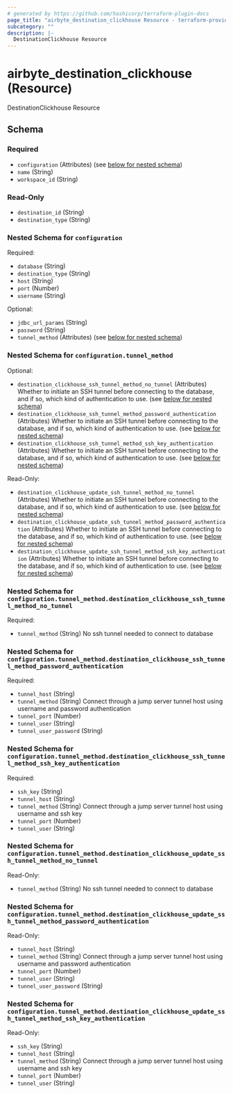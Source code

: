 ```yaml
---
# generated by https://github.com/hashicorp/terraform-plugin-docs
page_title: "airbyte_destination_clickhouse Resource - terraform-provider-airbyte"
subcategory: ""
description: |-
  DestinationClickhouse Resource
---
```


# airbyte_destination_clickhouse (Resource)

DestinationClickhouse Resource



<!-- schema generated by tfplugindocs -->
## Schema

### Required

- `configuration` (Attributes) (see [below for nested schema](#nestedatt--configuration))
- `name` (String)
- `workspace_id` (String)

### Read-Only

- `destination_id` (String)
- `destination_type` (String)

<a id="nestedatt--configuration"></a>
### Nested Schema for `configuration`

Required:

- `database` (String)
- `destination_type` (String)
- `host` (String)
- `port` (Number)
- `username` (String)

Optional:

- `jdbc_url_params` (String)
- `password` (String)
- `tunnel_method` (Attributes) (see [below for nested schema](#nestedatt--configuration--tunnel_method))

<a id="nestedatt--configuration--tunnel_method"></a>
### Nested Schema for `configuration.tunnel_method`

Optional:

- `destination_clickhouse_ssh_tunnel_method_no_tunnel` (Attributes) Whether to initiate an SSH tunnel before connecting to the database, and if so, which kind of authentication to use. (see [below for nested schema](#nestedatt--configuration--tunnel_method--destination_clickhouse_ssh_tunnel_method_no_tunnel))
- `destination_clickhouse_ssh_tunnel_method_password_authentication` (Attributes) Whether to initiate an SSH tunnel before connecting to the database, and if so, which kind of authentication to use. (see [below for nested schema](#nestedatt--configuration--tunnel_method--destination_clickhouse_ssh_tunnel_method_password_authentication))
- `destination_clickhouse_ssh_tunnel_method_ssh_key_authentication` (Attributes) Whether to initiate an SSH tunnel before connecting to the database, and if so, which kind of authentication to use. (see [below for nested schema](#nestedatt--configuration--tunnel_method--destination_clickhouse_ssh_tunnel_method_ssh_key_authentication))

Read-Only:

- `destination_clickhouse_update_ssh_tunnel_method_no_tunnel` (Attributes) Whether to initiate an SSH tunnel before connecting to the database, and if so, which kind of authentication to use. (see [below for nested schema](#nestedatt--configuration--tunnel_method--destination_clickhouse_update_ssh_tunnel_method_no_tunnel))
- `destination_clickhouse_update_ssh_tunnel_method_password_authentication` (Attributes) Whether to initiate an SSH tunnel before connecting to the database, and if so, which kind of authentication to use. (see [below for nested schema](#nestedatt--configuration--tunnel_method--destination_clickhouse_update_ssh_tunnel_method_password_authentication))
- `destination_clickhouse_update_ssh_tunnel_method_ssh_key_authentication` (Attributes) Whether to initiate an SSH tunnel before connecting to the database, and if so, which kind of authentication to use. (see [below for nested schema](#nestedatt--configuration--tunnel_method--destination_clickhouse_update_ssh_tunnel_method_ssh_key_authentication))

<a id="nestedatt--configuration--tunnel_method--destination_clickhouse_ssh_tunnel_method_no_tunnel"></a>
### Nested Schema for `configuration.tunnel_method.destination_clickhouse_ssh_tunnel_method_no_tunnel`

Required:

- `tunnel_method` (String) No ssh tunnel needed to connect to database


<a id="nestedatt--configuration--tunnel_method--destination_clickhouse_ssh_tunnel_method_password_authentication"></a>
### Nested Schema for `configuration.tunnel_method.destination_clickhouse_ssh_tunnel_method_password_authentication`

Required:

- `tunnel_host` (String)
- `tunnel_method` (String) Connect through a jump server tunnel host using username and password authentication
- `tunnel_port` (Number)
- `tunnel_user` (String)
- `tunnel_user_password` (String)


<a id="nestedatt--configuration--tunnel_method--destination_clickhouse_ssh_tunnel_method_ssh_key_authentication"></a>
### Nested Schema for `configuration.tunnel_method.destination_clickhouse_ssh_tunnel_method_ssh_key_authentication`

Required:

- `ssh_key` (String)
- `tunnel_host` (String)
- `tunnel_method` (String) Connect through a jump server tunnel host using username and ssh key
- `tunnel_port` (Number)
- `tunnel_user` (String)


<a id="nestedatt--configuration--tunnel_method--destination_clickhouse_update_ssh_tunnel_method_no_tunnel"></a>
### Nested Schema for `configuration.tunnel_method.destination_clickhouse_update_ssh_tunnel_method_no_tunnel`

Read-Only:

- `tunnel_method` (String) No ssh tunnel needed to connect to database


<a id="nestedatt--configuration--tunnel_method--destination_clickhouse_update_ssh_tunnel_method_password_authentication"></a>
### Nested Schema for `configuration.tunnel_method.destination_clickhouse_update_ssh_tunnel_method_password_authentication`

Read-Only:

- `tunnel_host` (String)
- `tunnel_method` (String) Connect through a jump server tunnel host using username and password authentication
- `tunnel_port` (Number)
- `tunnel_user` (String)
- `tunnel_user_password` (String)


<a id="nestedatt--configuration--tunnel_method--destination_clickhouse_update_ssh_tunnel_method_ssh_key_authentication"></a>
### Nested Schema for `configuration.tunnel_method.destination_clickhouse_update_ssh_tunnel_method_ssh_key_authentication`

Read-Only:

- `ssh_key` (String)
- `tunnel_host` (String)
- `tunnel_method` (String) Connect through a jump server tunnel host using username and ssh key
- `tunnel_port` (Number)
- `tunnel_user` (String)


